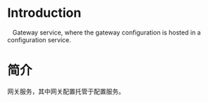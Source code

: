 # Introduction
   Gateway service, where the gateway configuration is hosted in a configuration service.
   
# 简介
  网关服务，其中网关配置托管于配置服务。
